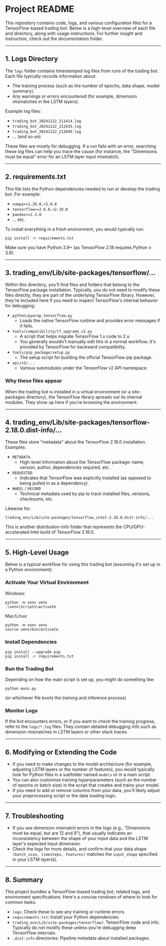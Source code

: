 # Project README

This repository contains code, logs, and various configuration files for a TensorFlow-based trading bot. Below is a high-level overview of each file and directory, along with usage instructions.
For further insight and instruction, check out the documentation folder.

---

## 1. Logs Directory

The `logs` folder contains timestamped log files from runs of the trading bot. Each file typically records information about:

- The training process (such as the number of epochs, data shape, model summary).
- Any warnings or errors encountered (for example, dimension mismatches in the LSTM layers).

Example log files:

- `trading_bot_20241222_211414.log`
- `trading_bot_20241222_212435.log` 
- `trading_bot_20241222_212049.log`
- ... (and so on)

These files are mostly for debugging. If a run fails with an error, searching these log files can help you trace the cause (for instance, the "Dimensions must be equal" error for an LSTM layer input mismatch).

---

## 2. requirements.txt

This file lists the Python dependencies needed to run or develop the trading bot. For example:

- `numpy>=1.26.0,<2.0.0`
- `tensorflow>=2.6.0,<2.19.0`
- `pandas>=1.3.0`
- ... etc.

To install everything in a fresh environment, you would typically run:

```
pip install -r requirements.txt
```

Make sure you have Python 3.9+ (as TensorFlow 2.18 requires Python ≥ 3.9).

---

## 3. trading_env/Lib/site-packages/tensorflow/...

Within this directory, you'll find files and folders that belong to the TensorFlow package installation. Typically, you do not need to modify these files directly; they are part of the underlying TensorFlow library. However, they're included here if you need to inspect TensorFlow's internal behavior for debugging:

- `python/pywrap_tensorflow.py`
  - Loads the native TensorFlow runtime and provides error messages if it fails.
- `tools/compatibility/tf_upgrade_v2.py`  
  - A script that helps migrate TensorFlow 1.x code to 2.x.
  - You generally wouldn't manually edit this in a normal workflow; it's provided by TensorFlow for backward compatibility.
- `tools/pip_package/setup.py`
  - The setup script for building the official TensorFlow pip package.
- `api/v2/...`
  - Various submodules under the TensorFlow v2 API namespace.

### Why these files appear

When the trading bot is installed in a virtual environment (or a site-packages directory), the TensorFlow library spreads out its internal modules. They show up here if you're browsing the environment.

---

## 4. trading_env/Lib/site-packages/tensorflow-2.18.0.dist-info/...

These files store "metadata" about the TensorFlow 2.18.0 installation. Examples:

- `METADATA`
  - High-level information about the TensorFlow package: name, version, author, dependencies required, etc.
- `REQUESTED`
  - Indicates that TensorFlow was explicitly installed (as opposed to being pulled in as a dependency).
- `WHEEL` / `RECORD`
  - Technical metadata used by pip to track installed files, versions, checksums, etc.

Likewise for:

`trading_env/Lib/site-packages/tensorflow_intel-2.18.0.dist-info/...`

This is another distribution-info folder that represents the CPU/GPU-accelerated Intel build of TensorFlow 2.18.0.

---

## 5. High-Level Usage

Below is a typical workflow for using this trading bot (assuming it's set up in a Python environment):

### Activate Your Virtual Environment

Windows:

```
python -m venv venv
.\venv\Scripts\activate
```

Mac/Linux:

```
python -m venv venv
source venv/bin/activate
```

### Install Dependencies

```
pip install --upgrade pip
pip install -r requirements.txt
```

### Run the Trading Bot

Depending on how the main script is set up, you might do something like:

```
python main.py
```

(or whichever file boots the training and inference process)

### Monitor Logs

If the bot encounters errors, or if you want to check the training progress, refer to the `logs/*.log` files. They contain detailed debugging info such as dimension mismatches in LSTM layers or other stack traces.

---

## 6. Modifying or Extending the Code

- If you need to make changes to the model architecture (for example, adjusting LSTM layers or the number of features), you would typically look for Python files in a subfolder named `models` or in a main script.
- You can also customize training hyperparameters (such as the number of epochs or batch size) in the script that creates and trains your model.
- If you need to add or remove columns from your data, you'll likely adjust your preprocessing script or the data loading logic.

---

## 7. Troubleshooting

- If you see dimension mismatch errors in the logs (e.g., "Dimensions must be equal, but are 12 and 9"), that usually indicates an inconsistency between the shape of your input data and the LSTM layer's expected input dimension.
- Check the logs for more details, and confirm that your data shape `(batch_size, timesteps, features)` matches the `input_shape` specified in your LSTM layer(s).

---

## 8. Summary

This project bundles a TensorFlow-based trading bot, related logs, and environment specifications. Here's a concise rundown of where to look for common tasks:

- `logs`: Check these to see any training or runtime errors.
- `requirements.txt`: Install your Python dependencies.
- `trading_env/Lib/site-packages/tensorflow/`: TensorFlow code and info. Typically do not modify these unless you're debugging deep TensorFlow internals.
- `.dist-info` directories: Pipeline metadata about installed packages.
